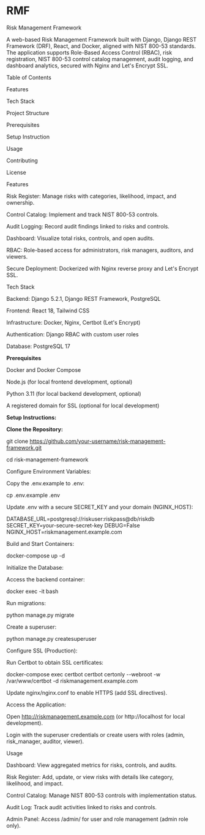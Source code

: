 # RMF
Risk Management Framework

A web-based Risk Management Framework built with Django, Django REST Framework (DRF), React, and Docker, aligned with NIST 800-53 standards. The application supports Role-Based Access Control (RBAC), risk registration, NIST 800-53 control catalog management, audit logging, and dashboard analytics, secured with Nginx and Let's Encrypt SSL.

Table of Contents

Features

Tech Stack

Project Structure

Prerequisites

Setup Instruction

Usage

Contributing

License

Features

Risk Register: Manage risks with categories, likelihood, impact, and ownership.

Control Catalog: Implement and track NIST 800-53 controls.

Audit Logging: Record audit findings linked to risks and controls.

Dashboard: Visualize total risks, controls, and open audits.

RBAC: Role-based access for administrators, risk managers, auditors, and viewers.

Secure Deployment: Dockerized with Nginx reverse proxy and Let's Encrypt SSL.

Tech Stack

Backend: Django 5.2.1, Django REST Framework, PostgreSQL

Frontend: React 18, Tailwind CSS

Infrastructure: Docker, Nginx, Certbot (Let's Encrypt)

Authentication: Django RBAC with custom user roles

Database: PostgreSQL 17

**Prerequisites**

Docker and Docker Compose

Node.js (for local frontend development, optional)

Python 3.11 (for local backend development, optional)

A registered domain for SSL (optional for local development)

**Setup Instructions:**

**Clone the Repository:**

git clone https://github.com/your-username/risk-management-framework.git

cd risk-management-framework

Configure Environment Variables:

Copy the .env.example to .env:

cp .env.example .env

Update .env with a secure SECRET_KEY and your domain (NGINX_HOST):

DATABASE_URL=postgresql://riskuser:riskpass@db/riskdb
SECRET_KEY=your-secure-secret-key
DEBUG=False
NGINX_HOST=riskmanagement.example.com

Build and Start Containers:

docker-compose up -d

Initialize the Database:

Access the backend container:

docker exec -it <backend-container-name> bash

Run migrations:

python manage.py migrate

Create a superuser:

python manage.py createsuperuser

Configure SSL (Production):

Run Certbot to obtain SSL certificates:

docker-compose exec certbot certbot certonly --webroot -w /var/www/certbot -d riskmanagement.example.com

Update nginx/nginx.conf to enable HTTPS (add SSL directives).

Access the Application:

Open http://riskmanagement.example.com (or http://localhost for local development).

Login with the superuser credentials or create users with roles (admin, risk_manager, auditor, viewer).

Usage

Dashboard: View aggregated metrics for risks, controls, and audits.

Risk Register: Add, update, or view risks with details like category, likelihood, and impact.

Control Catalog: Manage NIST 800-53 controls with implementation status.

Audit Log: Track audit activities linked to risks and controls.

Admin Panel: Access /admin/ for user and role management (admin role only).
